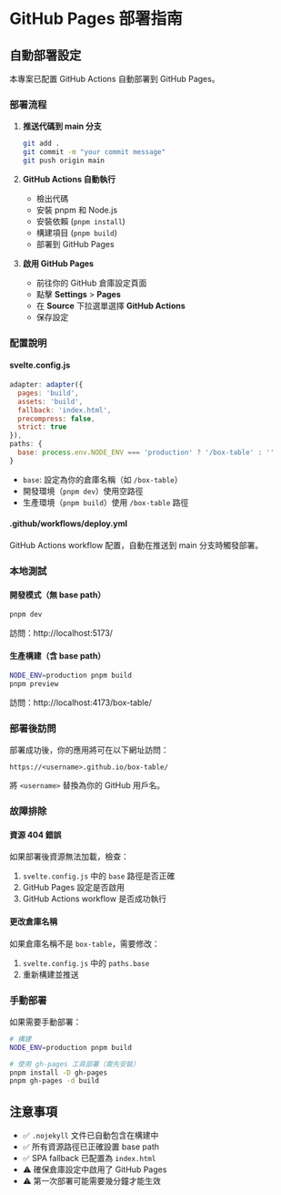 # GitHub Pages 部署指南

## 自動部署設定

本專案已配置 GitHub Actions 自動部署到 GitHub Pages。

### 部署流程

1. **推送代碼到 main 分支**

   ```bash
   git add .
   git commit -m "your commit message"
   git push origin main
   ```

2. **GitHub Actions 自動執行**
   - 檢出代碼
   - 安裝 pnpm 和 Node.js
   - 安裝依賴 (`pnpm install`)
   - 構建項目 (`pnpm build`)
   - 部署到 GitHub Pages

3. **啟用 GitHub Pages**
   - 前往你的 GitHub 倉庫設定頁面
   - 點擊 **Settings** > **Pages**
   - 在 **Source** 下拉選單選擇 **GitHub Actions**
   - 保存設定

### 配置說明

#### svelte.config.js

```javascript
adapter: adapter({
  pages: 'build',
  assets: 'build',
  fallback: 'index.html',
  precompress: false,
  strict: true
}),
paths: {
  base: process.env.NODE_ENV === 'production' ? '/box-table' : ''
}
```

- `base`: 設定為你的倉庫名稱（如 `/box-table`）
- 開發環境（`pnpm dev`）使用空路徑
- 生產環境（`pnpm build`）使用 `/box-table` 路徑

#### .github/workflows/deploy.yml

GitHub Actions workflow 配置，自動在推送到 main 分支時觸發部署。

### 本地測試

#### 開發模式（無 base path）

```bash
pnpm dev
```

訪問：http://localhost:5173/

#### 生產構建（含 base path）

```bash
NODE_ENV=production pnpm build
pnpm preview
```

訪問：http://localhost:4173/box-table/

### 部署後訪問

部署成功後，你的應用將可在以下網址訪問：

```
https://<username>.github.io/box-table/
```

將 `<username>` 替換為你的 GitHub 用戶名。

### 故障排除

#### 資源 404 錯誤

如果部署後資源無法加載，檢查：

1. `svelte.config.js` 中的 `base` 路徑是否正確
2. GitHub Pages 設定是否啟用
3. GitHub Actions workflow 是否成功執行

#### 更改倉庫名稱

如果倉庫名稱不是 `box-table`，需要修改：

1. `svelte.config.js` 中的 `paths.base`
2. 重新構建並推送

### 手動部署

如果需要手動部署：

```bash
# 構建
NODE_ENV=production pnpm build

# 使用 gh-pages 工具部署（需先安裝）
pnpm install -D gh-pages
pnpm gh-pages -d build
```

## 注意事項

- ✅ `.nojekyll` 文件已自動包含在構建中
- ✅ 所有資源路徑已正確設置 base path
- ✅ SPA fallback 已配置為 `index.html`
- ⚠️ 確保倉庫設定中啟用了 GitHub Pages
- ⚠️ 第一次部署可能需要幾分鐘才能生效
